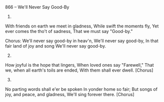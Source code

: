 866 – We'll Never Say Good-By


1.
With friends on earth we meet in gladness,
While swift the moments fly,
Yet ever comes the tho't of sadness,
That we must say "Good-by."

Chorus:
We'll never say good-by in heav'n,
We'll never say good-by,
In that fair land of joy and song
We'll never say good-by.

2.
How joyful is the hope that lingers,
When loved ones say "Farewell,"
That we, when all earth's toils are ended,
With them shall ever dwell.  [Chorus]

3.
No parting words shall e'er be spoken
In yonder home so fair;
But songs of joy, and peace, and gladness,
We'll sing forever there.  [Chorus]


